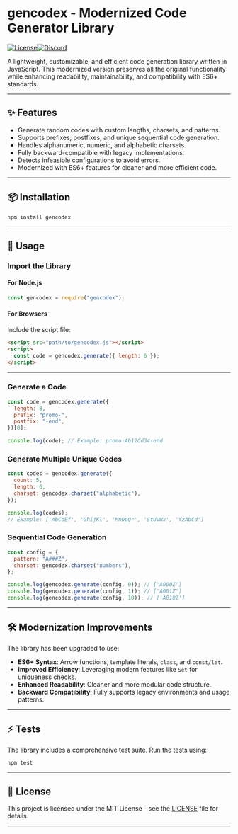 # gencodex - Modernized Code Generator Library

[![License](https://img.shields.io/badge/license-MIT-blue.svg)](LICENSE)[![Discord](https://img.shields.io/discord/1275486972252786730?label=discord)](https://discord.gg/viish)

A lightweight, customizable, and efficient code generation library written in JavaScript. This modernized version preserves all the original functionality while enhancing readability, maintainability, and compatibility with ES6+ standards.

---

## ✨ Features

- Generate random codes with custom lengths, charsets, and patterns.
- Supports prefixes, postfixes, and unique sequential code generation.
- Handles alphanumeric, numeric, and alphabetic charsets.
- Fully backward-compatible with legacy implementations.
- Detects infeasible configurations to avoid errors.
- Modernized with ES6+ features for cleaner and more efficient code.

---

## 📦 Installation

```bash
npm install gencodex
```

---

## 🚀 Usage

### Import the Library

#### For Node.js

```javascript
const gencodex = require("gencodex");
```

#### For Browsers

Include the script file:

```html
<script src="path/to/gencodex.js"></script>
<script>
  const code = gencodex.generate({ length: 6 });
</script>
```

---

### Generate a Code

```javascript
const code = gencodex.generate({
  length: 8,
  prefix: "promo-",
  postfix: "-end",
})[0];

console.log(code); // Example: promo-Ab12Cd34-end
```

### Generate Multiple Unique Codes

```javascript
const codes = gencodex.generate({
  count: 5,
  length: 6,
  charset: gencodex.charset("alphabetic"),
});

console.log(codes);
// Example: ['AbCdEf', 'GhIjKl', 'MnOpQr', 'StUvWx', 'YzAbCd']
```

### Sequential Code Generation

```javascript
const config = {
  pattern: "A###Z",
  charset: gencodex.charset("numbers"),
};

console.log(gencodex.generate(config, 0)); // ['A000Z']
console.log(gencodex.generate(config, 1)); // ['A001Z']
console.log(gencodex.generate(config, 10)); // ['A010Z']
```

---

## 🛠️ Modernization Improvements

The library has been upgraded to use:

- **ES6+ Syntax**: Arrow functions, template literals, `class`, and `const/let`.
- **Improved Efficiency**: Leveraging modern features like `Set` for uniqueness checks.
- **Enhanced Readability**: Cleaner and more modular code structure.
- **Backward Compatibility**: Fully supports legacy environments and usage patterns.

---

## ⚡ Tests

The library includes a comprehensive test suite. Run the tests using:

```bash
npm test
```

---

## 📝 License

This project is licensed under the MIT License - see the [LICENSE](LICENSE) file for details.

---
